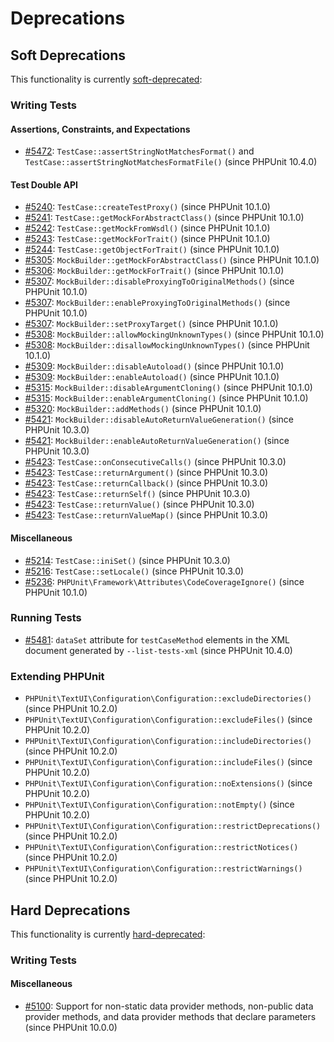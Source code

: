 # Deprecations

## Soft Deprecations

This functionality is currently [soft-deprecated](https://phpunit.de/backward-compatibility.html#soft-deprecation):

### Writing Tests

#### Assertions, Constraints, and Expectations

* [#5472](https://github.com/sebastianbergmann/phpunit/issues/5472): `TestCase::assertStringNotMatchesFormat()` and `TestCase::assertStringNotMatchesFormatFile()` (since PHPUnit 10.4.0)

#### Test Double API

* [#5240](https://github.com/sebastianbergmann/phpunit/issues/5240): `TestCase::createTestProxy()` (since PHPUnit 10.1.0)
* [#5241](https://github.com/sebastianbergmann/phpunit/issues/5241): `TestCase::getMockForAbstractClass()` (since PHPUnit 10.1.0)
* [#5242](https://github.com/sebastianbergmann/phpunit/issues/5242): `TestCase::getMockFromWsdl()` (since PHPUnit 10.1.0)
* [#5243](https://github.com/sebastianbergmann/phpunit/issues/5243): `TestCase::getMockForTrait()` (since PHPUnit 10.1.0)
* [#5244](https://github.com/sebastianbergmann/phpunit/issues/5244): `TestCase::getObjectForTrait()` (since PHPUnit 10.1.0)
* [#5305](https://github.com/sebastianbergmann/phpunit/issues/5305): `MockBuilder::getMockForAbstractClass()` (since PHPUnit 10.1.0)
* [#5306](https://github.com/sebastianbergmann/phpunit/issues/5306): `MockBuilder::getMockForTrait()` (since PHPUnit 10.1.0)
* [#5307](https://github.com/sebastianbergmann/phpunit/issues/5307): `MockBuilder::disableProxyingToOriginalMethods()` (since PHPUnit 10.1.0)
* [#5307](https://github.com/sebastianbergmann/phpunit/issues/5307): `MockBuilder::enableProxyingToOriginalMethods()` (since PHPUnit 10.1.0)
* [#5307](https://github.com/sebastianbergmann/phpunit/issues/5307): `MockBuilder::setProxyTarget()` (since PHPUnit 10.1.0)
* [#5308](https://github.com/sebastianbergmann/phpunit/issues/5308): `MockBuilder::allowMockingUnknownTypes()` (since PHPUnit 10.1.0)
* [#5308](https://github.com/sebastianbergmann/phpunit/issues/5308): `MockBuilder::disallowMockingUnknownTypes()` (since PHPUnit 10.1.0)
* [#5309](https://github.com/sebastianbergmann/phpunit/issues/5309): `MockBuilder::disableAutoload()` (since PHPUnit 10.1.0)
* [#5309](https://github.com/sebastianbergmann/phpunit/issues/5309): `MockBuilder::enableAutoload()` (since PHPUnit 10.1.0)
* [#5315](https://github.com/sebastianbergmann/phpunit/issues/5315): `MockBuilder::disableArgumentCloning()` (since PHPUnit 10.1.0)
* [#5315](https://github.com/sebastianbergmann/phpunit/issues/5315): `MockBuilder::enableArgumentCloning()` (since PHPUnit 10.1.0)
* [#5320](https://github.com/sebastianbergmann/phpunit/issues/5320): `MockBuilder::addMethods()` (since PHPUnit 10.1.0)
* [#5421](https://github.com/sebastianbergmann/phpunit/issues/5421): `MockBuilder::disableAutoReturnValueGeneration()` (since PHPUnit 10.3.0)
* [#5421](https://github.com/sebastianbergmann/phpunit/issues/5421): `MockBuilder::enableAutoReturnValueGeneration()` (since PHPUnit 10.3.0)
* [#5423](https://github.com/sebastianbergmann/phpunit/issues/5423): `TestCase::onConsecutiveCalls()` (since PHPUnit 10.3.0)
* [#5423](https://github.com/sebastianbergmann/phpunit/issues/5423): `TestCase::returnArgument()` (since PHPUnit 10.3.0)
* [#5423](https://github.com/sebastianbergmann/phpunit/issues/5423): `TestCase::returnCallback()` (since PHPUnit 10.3.0)
* [#5423](https://github.com/sebastianbergmann/phpunit/issues/5423): `TestCase::returnSelf()` (since PHPUnit 10.3.0)
* [#5423](https://github.com/sebastianbergmann/phpunit/issues/5423): `TestCase::returnValue()` (since PHPUnit 10.3.0)
* [#5423](https://github.com/sebastianbergmann/phpunit/issues/5423): `TestCase::returnValueMap()` (since PHPUnit 10.3.0)

#### Miscellaneous

* [#5214](https://github.com/sebastianbergmann/phpunit/issues/5214): `TestCase::iniSet()` (since PHPUnit 10.3.0)
* [#5216](https://github.com/sebastianbergmann/phpunit/issues/5216): `TestCase::setLocale()` (since PHPUnit 10.3.0)
* [#5236](https://github.com/sebastianbergmann/phpunit/issues/5236): `PHPUnit\Framework\Attributes\CodeCoverageIgnore()` (since PHPUnit 10.1.0)

### Running Tests

* [#5481](https://github.com/sebastianbergmann/phpunit/issues/5481): `dataSet` attribute for `testCaseMethod` elements in the XML document generated by `--list-tests-xml` (since PHPUnit 10.4.0)

### Extending PHPUnit

* `PHPUnit\TextUI\Configuration\Configuration::excludeDirectories()` (since PHPUnit 10.2.0)
* `PHPUnit\TextUI\Configuration\Configuration::excludeFiles()` (since PHPUnit 10.2.0)
* `PHPUnit\TextUI\Configuration\Configuration::includeDirectories()` (since PHPUnit 10.2.0)
* `PHPUnit\TextUI\Configuration\Configuration::includeFiles()` (since PHPUnit 10.2.0)
* `PHPUnit\TextUI\Configuration\Configuration::noExtensions()` (since PHPUnit 10.2.0)
* `PHPUnit\TextUI\Configuration\Configuration::notEmpty()` (since PHPUnit 10.2.0)
* `PHPUnit\TextUI\Configuration\Configuration::restrictDeprecations()` (since PHPUnit 10.2.0)
* `PHPUnit\TextUI\Configuration\Configuration::restrictNotices()` (since PHPUnit 10.2.0)
* `PHPUnit\TextUI\Configuration\Configuration::restrictWarnings()` (since PHPUnit 10.2.0)

## Hard Deprecations

This functionality is currently [hard-deprecated](https://phpunit.de/backward-compatibility.html#hard-deprecation):

### Writing Tests

#### Miscellaneous

* [#5100](https://github.com/sebastianbergmann/phpunit/issues/5100): Support for non-static data provider methods, non-public data provider methods, and data provider methods that declare parameters (since PHPUnit 10.0.0)
